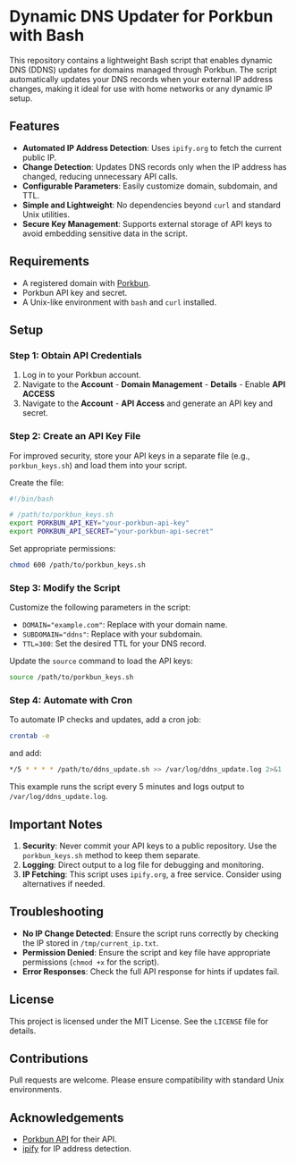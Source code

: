 # Dynamic DNS Updater for Porkbun with Bash

This repository contains a lightweight Bash script that enables dynamic DNS (DDNS) updates for domains managed through Porkbun. The script automatically updates your DNS records when your external IP address changes, making it ideal for use with home networks or any dynamic IP setup.

## Features

- **Automated IP Address Detection**: Uses `ipify.org` to fetch the current public IP.
- **Change Detection**: Updates DNS records only when the IP address has changed, reducing unnecessary API calls.
- **Configurable Parameters**: Easily customize domain, subdomain, and TTL.
- **Simple and Lightweight**: No dependencies beyond `curl` and standard Unix utilities.
- **Secure Key Management**: Supports external storage of API keys to avoid embedding sensitive data in the script.

## Requirements

- A registered domain with [Porkbun](https://porkbun.com).
- Porkbun API key and secret.
- A Unix-like environment with `bash` and `curl` installed.

## Setup

### Step 1: Obtain API Credentials
1. Log in to your Porkbun account.
2. Navigate to the **Account** - **Domain Management** - **Details** - Enable **API ACCESS**
3. Navigate to the **Account** - **API Access** and generate an API key and secret.

### Step 2: Create an API Key File
For improved security, store your API keys in a separate file (e.g., `porkbun_keys.sh`) and load them into your script.

Create the file:
```bash
#!/bin/bash

# /path/to/porkbun_keys.sh
export PORKBUN_API_KEY="your-porkbun-api-key"
export PORKBUN_API_SECRET="your-porkbun-api-secret"
```
Set appropriate permissions:
```bash
chmod 600 /path/to/porkbun_keys.sh
```

### Step 3: Modify the Script
Customize the following parameters in the script:

- `DOMAIN="example.com"`: Replace with your domain name.
- `SUBDOMAIN="ddns"`: Replace with your subdomain.
- `TTL=300`: Set the desired TTL for your DNS record.

Update the `source` command to load the API keys:
```bash
source /path/to/porkbun_keys.sh
```

### Step 4: Automate with Cron
To automate IP checks and updates, add a cron job:
```bash
crontab -e
```
and add:
```bash
*/5 * * * * /path/to/ddns_update.sh >> /var/log/ddns_update.log 2>&1
```
This example runs the script every 5 minutes and logs output to `/var/log/ddns_update.log`.

## Important Notes

1. **Security**: Never commit your API keys to a public repository. Use the `porkbun_keys.sh` method to keep them separate.
2. **Logging**: Direct output to a log file for debugging and monitoring.
3. **IP Fetching**: This script uses `ipify.org`, a free service. Consider using alternatives if needed.

## Troubleshooting

- **No IP Change Detected**: Ensure the script runs correctly by checking the IP stored in `/tmp/current_ip.txt`.
- **Permission Denied**: Ensure the script and key file have appropriate permissions (`chmod +x` for the script).
- **Error Responses**: Check the full API response for hints if updates fail.

## License
This project is licensed under the MIT License. See the `LICENSE` file for details.

## Contributions
Pull requests are welcome. Please ensure compatibility with standard Unix environments.

## Acknowledgements
- [Porkbun API](https://porkbun.com/api/json/v3/documentation) for their API.
- [ipify](https://api.ipify.org) for IP address detection.

